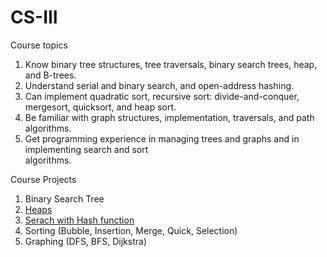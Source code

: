 # CS-III
Course topics 
<ol>
<li> Know binary tree structures, tree traversals, binary search trees, heap, and B-trees.</li>
<li> Understand serial and binary search, and open-address hashing.</li>
<li> Can implement quadratic sort, recursive sort: divide-and-conquer, mergesort, quicksort, and heap sort.</li>
<li> Be familiar with graph structures, implementation, traversals, and path algorithms.</li>
<li> Get programming experience in managing trees and graphs and in implementing search and sort</li>
algorithms.
</ol>
Course Projects
<ol>
<li> Binary Search Tree</li>
<li> <a href="https://github.com/fritzheidi/CS-III/blob/master/HeapBag.java">Heaps</a></li>
<li> <a href="https://github.com/fritzheidi/CS-III/blob/master/HashBag.java">Serach with Hash function</a></li>
<li> Sorting (Bubble, Insertion, Merge, Quick, Selection)</li>
<li> Graphing (DFS, BFS, Dijkstra)</li>
</ol>
